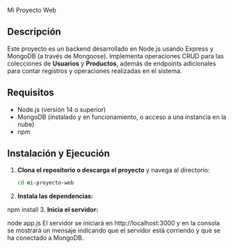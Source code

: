  Mi Proyecto Web

## Descripción

Este proyecto es un backend desarrollado en Node.js usando Express y MongoDB (a través de Mongoose). Implementa operaciones CRUD para las colecciones de **Usuarios** y **Productos**, además de endpoints adicionales para contar registros y operaciones realizadas en el sistema.

## Requisitos

- Node.js (versión 14 o superior)
- MongoDB (instalado y en funcionamiento, o acceso a una instancia en la nube)
- npm

## Instalación y Ejecución

1. **Clona el repositorio o descarga el proyecto** y navega al directorio:
   ```bash
   cd mi-proyecto-web

2. **Instala las dependencias:**

npm install
3. **Inicia el servidor:**

node app.js
El servidor se iniciará en http://localhost:3000 y en la consola se mostrará un mensaje indicando que el servidor está corriendo y que se ha conectado a MongoDB.